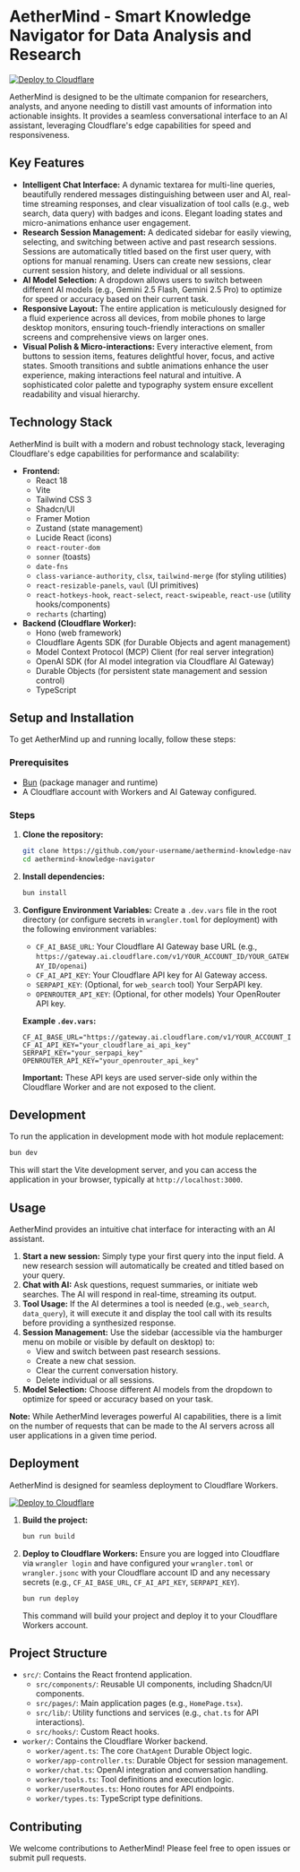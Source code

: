 # AetherMind - Smart Knowledge Navigator for Data Analysis and Research

[![Deploy to Cloudflare](https://deploy.workers.cloudflare.com/button)](https://deploy.workers.cloudflare.com/?url=https://github.com/raymondhocc/AetherMind-20251022-111227)

AetherMind is designed to be the ultimate companion for researchers, analysts, and anyone needing to distill vast amounts of information into actionable insights. It provides a seamless conversational interface to an AI assistant, leveraging Cloudflare's edge capabilities for speed and responsiveness.

## Key Features

*   **Intelligent Chat Interface:** A dynamic textarea for multi-line queries, beautifully rendered messages distinguishing between user and AI, real-time streaming responses, and clear visualization of tool calls (e.g., web search, data query) with badges and icons. Elegant loading states and micro-animations enhance user engagement.
*   **Research Session Management:** A dedicated sidebar for easily viewing, selecting, and switching between active and past research sessions. Sessions are automatically titled based on the first user query, with options for manual renaming. Users can create new sessions, clear current session history, and delete individual or all sessions.
*   **AI Model Selection:** A dropdown allows users to switch between different AI models (e.g., Gemini 2.5 Flash, Gemini 2.5 Pro) to optimize for speed or accuracy based on their current task.
*   **Responsive Layout:** The entire application is meticulously designed for a fluid experience across all devices, from mobile phones to large desktop monitors, ensuring touch-friendly interactions on smaller screens and comprehensive views on larger ones.
*   **Visual Polish & Micro-interactions:** Every interactive element, from buttons to session items, features delightful hover, focus, and active states. Smooth transitions and subtle animations enhance the user experience, making interactions feel natural and intuitive. A sophisticated color palette and typography system ensure excellent readability and visual hierarchy.

## Technology Stack

AetherMind is built with a modern and robust technology stack, leveraging Cloudflare's edge capabilities for performance and scalability:

*   **Frontend:**
    *   React 18
    *   Vite
    *   Tailwind CSS 3
    *   Shadcn/UI
    *   Framer Motion
    *   Zustand (state management)
    *   Lucide React (icons)
    *   `react-router-dom`
    *   `sonner` (toasts)
    *   `date-fns`
    *   `class-variance-authority`, `clsx`, `tailwind-merge` (for styling utilities)
    *   `react-resizable-panels`, `vaul` (UI primitives)
    *   `react-hotkeys-hook`, `react-select`, `react-swipeable`, `react-use` (utility hooks/components)
    *   `recharts` (charting)
*   **Backend (Cloudflare Worker):**
    *   Hono (web framework)
    *   Cloudflare Agents SDK (for Durable Objects and agent management)
    *   Model Context Protocol (MCP) Client (for real server integration)
    *   OpenAI SDK (for AI model integration via Cloudflare AI Gateway)
    *   Durable Objects (for persistent state management and session control)
    *   TypeScript

## Setup and Installation

To get AetherMind up and running locally, follow these steps:

### Prerequisites

*   [Bun](https://bun.sh/) (package manager and runtime)
*   A Cloudflare account with Workers and AI Gateway configured.

### Steps

1.  **Clone the repository:**
    ```bash
    git clone https://github.com/your-username/aethermind-knowledge-navigator.git
    cd aethermind-knowledge-navigator
    ```

2.  **Install dependencies:**
    ```bash
    bun install
    ```

3.  **Configure Environment Variables:**
    Create a `.dev.vars` file in the root directory (or configure secrets in `wrangler.toml` for deployment) with the following environment variables:

    *   `CF_AI_BASE_URL`: Your Cloudflare AI Gateway base URL (e.g., `https://gateway.ai.cloudflare.com/v1/YOUR_ACCOUNT_ID/YOUR_GATEWAY_ID/openai`)
    *   `CF_AI_API_KEY`: Your Cloudflare API key for AI Gateway access.
    *   `SERPAPI_KEY`: (Optional, for `web_search` tool) Your SerpAPI key.
    *   `OPENROUTER_API_KEY`: (Optional, for other models) Your OpenRouter API key.

    **Example `.dev.vars`:**
    ```
    CF_AI_BASE_URL="https://gateway.ai.cloudflare.com/v1/YOUR_ACCOUNT_ID/YOUR_GATEWAY_ID/openai"
    CF_AI_API_KEY="your_cloudflare_ai_api_key"
    SERPAPI_KEY="your_serpapi_key"
    OPENROUTER_API_KEY="your_openrouter_api_key"
    ```
    **Important:** These API keys are used server-side only within the Cloudflare Worker and are not exposed to the client.

## Development

To run the application in development mode with hot module replacement:

```bash
bun dev
```

This will start the Vite development server, and you can access the application in your browser, typically at `http://localhost:3000`.

## Usage

AetherMind provides an intuitive chat interface for interacting with an AI assistant.

1.  **Start a new session:** Simply type your first query into the input field. A new research session will automatically be created and titled based on your query.
2.  **Chat with AI:** Ask questions, request summaries, or initiate web searches. The AI will respond in real-time, streaming its output.
3.  **Tool Usage:** If the AI determines a tool is needed (e.g., `web_search`, `data_query`), it will execute it and display the tool call with its results before providing a synthesized response.
4.  **Session Management:** Use the sidebar (accessible via the hamburger menu on mobile or visible by default on desktop) to:
    *   View and switch between past research sessions.
    *   Create a new chat session.
    *   Clear the current conversation history.
    *   Delete individual or all sessions.
5.  **Model Selection:** Choose different AI models from the dropdown to optimize for speed or accuracy based on your task.

**Note:** While AetherMind leverages powerful AI capabilities, there is a limit on the number of requests that can be made to the AI servers across all user applications in a given time period.

## Deployment

AetherMind is designed for seamless deployment to Cloudflare Workers.

[![Deploy to Cloudflare](https://deploy.workers.cloudflare.com/button)](https://deploy.workers.cloudflare.com/?url=https://github.com/raymondhocc/AetherMind-20251022-111227)

1.  **Build the project:**
    ```bash
    bun run build
    ```

2.  **Deploy to Cloudflare Workers:**
    Ensure you are logged into Cloudflare via `wrangler login` and have configured your `wrangler.toml` or `wrangler.jsonc` with your Cloudflare account ID and any necessary secrets (e.g., `CF_AI_BASE_URL`, `CF_AI_API_KEY`, `SERPAPI_KEY`).

    ```bash
    bun run deploy
    ```

    This command will build your project and deploy it to your Cloudflare Workers account.

## Project Structure

*   `src/`: Contains the React frontend application.
    *   `src/components/`: Reusable UI components, including Shadcn/UI components.
    *   `src/pages/`: Main application pages (e.g., `HomePage.tsx`).
    *   `src/lib/`: Utility functions and services (e.g., `chat.ts` for API interactions).
    *   `src/hooks/`: Custom React hooks.
*   `worker/`: Contains the Cloudflare Worker backend.
    *   `worker/agent.ts`: The core `ChatAgent` Durable Object logic.
    *   `worker/app-controller.ts`: Durable Object for session management.
    *   `worker/chat.ts`: OpenAI integration and conversation handling.
    *   `worker/tools.ts`: Tool definitions and execution logic.
    *   `worker/userRoutes.ts`: Hono routes for API endpoints.
    *   `worker/types.ts`: TypeScript type definitions.

## Contributing

We welcome contributions to AetherMind! Please feel free to open issues or submit pull requests.